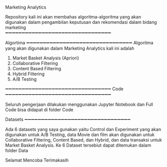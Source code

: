 Marketing Analytics

Repository kali ini akan membahas algoritma-algoritma yang akan digunakan dalam pengambilan keputusan dan rekomendasi dalam bidang marketing  
➖➖➖➖➖➖➖➖➖➖➖➖➖➖➖➖➖➖➖➖➖➖➖➖➖➖➖➖➖➖➖➖

Algortima
➖➖➖➖➖➖➖➖➖➖➖➖➖➖➖➖➖➖➖➖➖➖➖➖➖➖➖➖➖➖➖➖
Algoritma yang akan digunakan dalam Marketing Analytics kali ini adalah
1. Market Basket Analysis (Apriori)
2. Collaborative Filtering
3. Content Based Filtering
4. Hybrid Filtering
5. A/B Testing


➖➖➖➖➖➖➖➖➖➖➖➖➖➖➖➖➖➖➖➖➖➖➖➖➖➖➖➖➖➖➖➖
Code
➖➖➖➖➖➖➖➖➖➖➖➖➖➖➖➖➖➖➖➖➖➖➖➖➖➖➖➖➖➖➖➖

Seluruh pengerjaan dilakukan menggunakan Jupyter Notebook dan Full Code bisa didapat di folder Code

Datasets
➖➖➖➖➖➖➖➖➖➖➖➖➖➖➖➖➖➖➖➖➖➖➖➖➖➖➖➖➖➖➖➖

Ada 6 datasets yang saya gunakan yaitu Control dan Experiment yang akan digunakan untuk A/B Testing, data Movie dan film akan digunakan untuk Collaborative Filtering, Content Based, dan Hybrid, dan data transaksi untuk Market Basket Analysis.
Ke 6 Dataset tersebiut dapat ditemukan dalam folder Data



Selamat Mencoba
Terimakasih
